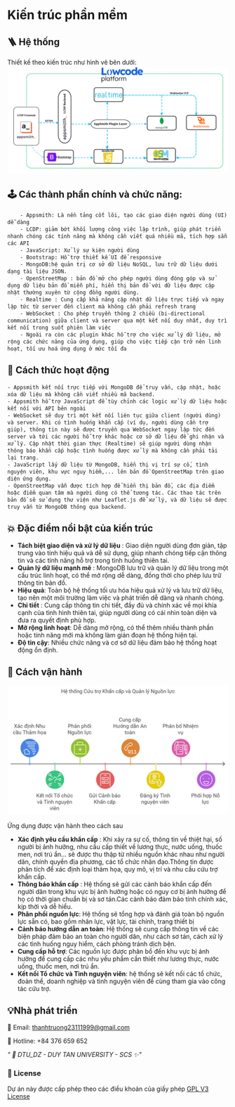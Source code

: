 # Kiến trúc phần mềm
## 🪜 Hệ thống
Thiết kế theo kiến trúc như hình vẽ bên dưới:
![s](../static/img/Achitecture.png)




## 🕹️ Các thành phần chính và chức năng:

        - Appsmith: Là nền tảng cốt lõi, tạo các giao diện người dùng (UI) dễ dàng 
        - LCDP: giảm bớt khối lượng công việc lập trình, giúp phát triển nhanh chóng các tính năng mà không cần viết quá nhiều mã, tích hợp sẵn các API
        - JavaScript: Xử lý sự kiện người dùng 
        - Bootstrap: Hỗ trợ thiết kế UI để responsive
        - MongoDB:hệ quản trị cơ sở dữ liệu NoSQL, lưu trữ dữ liệu dưới dạng tài liệu JSON.
        - OpenStreetMap : bản đồ mở cho phép người dùng đóng góp và sử dụng dữ liệu bản đồ miễn phí, hiển thị bản đồ với dữ liệu được cập nhật thường xuyên từ cộng đồng người dùng.
        - Realtime : Cung cấp khả năng cập nhật dữ liệu trực tiếp và ngay lập tức từ server đến client mà không cần phải refresh trang
        - WebSocket : Cho phép truyền thông 2 chiều (bi-directional communication) giữa client và server qua một kết nối duy nhất, duy trì kết nối trong suốt phiên làm việc 
        - Ngoài ra còn các plugin khác hỗ trợ cho việc xử lý dữ liệu, mở rộng các chức năng của ứng dụng, giúp cho việc tiếp cận trở nên linh hoạt, tối ưu hoá ứng dụng ở mức tối đa


## 🦾 Cách thức hoạt động
    - Appsmith kết nối trực tiếp với MongoDB để truy vấn, cập nhật, hoặc xóa dữ liệu mà không cần viết nhiều mã backend.
    - Appsmith hỗ trợ JavaScript để tùy chỉnh các logic xử lý dữ liệu hoặc kết nối với API bên ngoài
    - WebSocket sẽ duy trì một kết nối liên tục giữa client (người dùng) và server. Khi có tình huống khẩn cấp (ví dụ, người dùng cần trợ giúp), thông tin này sẽ được truyền qua WebSocket ngay lập tức đến server và tới các người hỗ trợ khác hoặc cơ sở dữ liệu để ghi nhận và xử lý. Cập nhật thời gian thực (Realtime) sẽ giúp người dùng nhận thông báo khẩn cấp hoặc tình huống được xử lý mà không cần phải tải lại trang.
    - JavaScript lấy dữ liệu từ MongoDB, hiển thị vị trí sự cố, tình nguyện viên, khu vực nguy hiểm,... lên bản đồ OpenStreetMap trên giao diện ứng dụng.
    - OpenStreetMap vẫn được tích hợp để hiển thị bản đồ, các địa điểm hoặc điểm quan tâm mà người dùng có thể tương tác. Các thao tác trên bản đồ sẽ sử dụng thư viện như Leaflet.js để xử lý, và dữ liệu sẽ được truy vấn từ MongoDB thông qua backend.

 ## 💥 Đặc điểm nổi bật của kiến trúc
   - **Tách biệt giao diện và xử lý dữ liệu** : Giao diện người dùng đơn giản, tập trung vào tính hiệu quả và dễ sử dụng, giúp nhanh chóng tiếp cận thông tin và các tính năng hỗ trợ trong tình huống thiên tai.
   - **Quản lý dữ liệu mạnh mẽ** : MongoDB lưu trữ và quản lý dữ liệu trong một cấu trúc linh hoạt, có thể mở rộng dễ dàng, đồng thời cho phép lưu trữ thông tin bản đồ.
   - **Hiệu quả**: Toàn bộ hệ thống tối ưu hóa hiệu quả xử lý và lưu trữ dữ liệu, tạo nên một môi trường làm việc và phát triển dễ dàng và nhanh chóng.
   - **Chi tiết** : Cung cấp thông tin chi tiết, đầy đủ và chính xác về mọi khía cạnh của tình hình thiên tai, giúp người dùng có cái nhìn toàn diện và đưa ra quyết định phù hợp.
   - **Mở rộng linh hoạt**: Dễ dàng mở rộng, có thể thêm nhiều thành phần hoặc tính năng mới mà không làm gián đoạn hệ thống hiện tại.
   - **Độ tin cậy**: Nhiều chức năng và cơ sở dữ liệu đảm bảo hệ thống hoạt động ổn định. 

## 🚀 Cách vận hành

![s](../static/img/system.jpg)



Ứng dụng được vận hành theo cách sau 
 
- **Xác định yêu cầu khẩn cấp** : Khi xảy ra sự cố, thông tin về thiệt hại, số người bị ảnh hưởng, nhu cầu cấp thiết về lương thực, nước uống, thuốc men, nơi trú ẩn... sẽ được thu thập từ nhiều nguồn khác nhau như người dân, chính quyền địa phương, các tổ chức nhân đạo.Thông tin được phân tích để xác định loại thảm họa, quy mô, vị trí và nhu cầu cứu trợ khẩn cấp.
-  **Thông báo khẩn cấp** : Hệ thống sẽ gửi các cảnh báo khẩn cấp đến người dân trong khu vực bị ảnh hưởng hoặc có nguy cơ bị ảnh hưởng để họ có thời gian chuẩn bị và sơ tán.Các cảnh báo đảm bảo tính chính xác, kịp thời và dễ hiểu.
- **Phân phối nguồn lực**: Hệ thống sẽ tổng hợp và đánh giá toàn bộ nguồn lực sẵn có, bao gồm nhân lực, vật lực, tài chính, trang thiết bị
- **Cảnh báo hướng dẫn an toàn**: Hệ thống sẽ cung cấp thông tin về các biện pháp đảm bảo an toàn cho người dân, như cách sơ tán, cách xử lý các tình huống nguy hiểm, cách phòng tránh dịch bện.
- **Cung cấp hỗ trợ**: Các nguồn lực được phân bổ đến khu vực bị ảnh hưởng để cung cấp các nhu yếu phẩm cần thiết như lương thực, nước uống, thuốc men, nơi trú ẩn.
- **Kết nối Tổ chức và Tình nguyện viên**: hệ thống sẽ kết nối các tổ chức, đoàn thể, doanh nghiệp và tình nguyện viên để cùng tham gia vào công tác cứu trợ.


## 💡Nhà phát triển

📧 Email: thanhtruong23111999@gmail.com

📱 Hotline: +84 376 659 652

*" 🏫 DTU_DZ - DUY TAN UNIVERSITY - SCS ✨"*
### 📝 License
Dự án này được cấp phép theo các điều khoản của giấy phép [GPL V3 License](https://github.com/olp-dtu-2024/DTU-GreenHope/blob/main/LICENCE)
